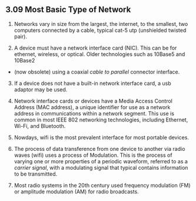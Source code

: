 ## 3.09 Most Basic Type of Network


1. Networks vary in size from the largest, the internet, to the smallest, two
   computers connected by a cable, typical cat-5 utp (unshielded twisted pair).

2. A device must have a network interface card (NIC). This can be for ethernet,
   wireless, or optical. Older technologies such as 10Base5 and 10Base2
-  (now obsolete) using a coaxial _cable to parallel_ connector interface.

3. If a device does not have a built-in network interface card, a usb adaptor
   may be used.

4. Network interface cards or devices have a Media Access Control Address (MAC
   address), a unique identifier for use as a network address in communications
   within a network segment. This use is common in most IEEE 802 networking
   technologies, including Ethernet, Wi-Fi, and Bluetooth.

5. Nowdays, wifi is the most prevalent interface for most portable devices.

6. The process of data transference from one device to another via radio waves
   (wifi) uses a process of Modulation. This is the process of varying one or
   more properties of a periodic waveform, referred to as a _carrier signal_,
   with a modulating signal that typical contains information to be
   transmitted.

7. Most radio systems in the 20th century used frequency modulation (FM) or
   amplitude modulation (AM) for radio broadcasts.


